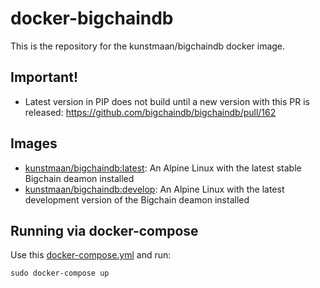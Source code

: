 # docker-bigchaindb

This is the repository for the kunstmaan/bigchaindb docker image.

## Important!

* Latest version in PIP does not build until a new version with this PR is released: https://github.com/bigchaindb/bigchaindb/pull/162

## Images

* [kunstmaan/bigchaindb:latest](https://hub.docker.com/r/kunstmaan/bigchaindb/): An Alpine Linux with the latest stable Bigchain deamon installed
* [kunstmaan/bigchaindb:develop](https://hub.docker.com/r/kunstmaan/bigchaindb/): An Alpine Linux with the latest development version of the Bigchain deamon installed

## Running via docker-compose

Use this [docker-compose.yml](https://github.com/Kunstmaan/docker-bigchaindb/blob/master/docker-compose.yml) and run:

```
sudo docker-compose up
```
